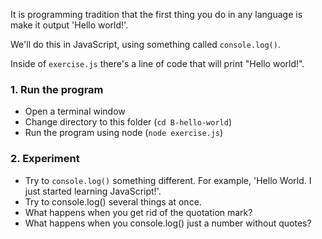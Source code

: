 It is programming tradition that the first thing you do in any language is make it output 'Hello world!'.

We'll do this in JavaScript, using something called `console.log()`.

Inside of `exercise.js` there's a line of code that will print "Hello world!".

### 1. Run the program

- Open a terminal window
- Change directory to this folder (`cd B-hello-world`)
- Run the program using node (`node exercise.js`)

### 2. Experiment

- Try to `console.log()` something different. For example, 'Hello World. I just started learning JavaScript!'.
- Try to console.log() several things at once.
- What happens when you get rid of the quotation mark?
- What happens when you console.log() just a number without quotes?

